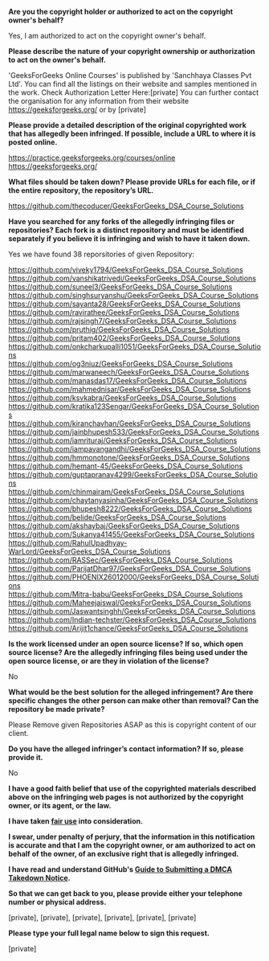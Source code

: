 **Are you the copyright holder or authorized to act on the copyright owner's behalf?**

Yes, I am authorized to act on the copyright owner's behalf.

**Please describe the nature of your copyright ownership or authorization to act on the owner's behalf.**

'GeeksForGeeks Online Courses' is published by 'Sanchhaya Classes Pvt Ltd'. You can find all the listings on their website and samples mentioned in the work. Check Authorization Letter Here:[private] You can further contact the organisation for any information from their website https://geeksforgeeks.org/ or by [private]

**Please provide a detailed description of the original copyrighted work that has allegedly been infringed. If possible, include a URL to where it is posted online.**

https://practice.geeksforgeeks.org/courses/online  
https://geeksforgeeks.org/  

**What files should be taken down? Please provide URLs for each file, or if the entire repository, the repository’s URL.**

https://github.com/thecoducer/GeeksForGeeks_DSA_Course_Solutions  

**Have you searched for any forks of the allegedly infringing files or repositories? Each fork is a distinct repository and must be identified separately if you believe it is infringing and wish to have it taken down.**

Yes we have found 38 reporsitories of given Repository:

https://github.com/viveky1794/GeeksForGeeks_DSA_Course_Solutions  
https://github.com/vanshikatrivedi/GeeksForGeeks_DSA_Course_Solutions  
https://github.com/suneel3/GeeksForGeeks_DSA_Course_Solutions  
https://github.com/singhsuryanshu/GeeksForGeeks_DSA_Course_Solutions  
https://github.com/sayanta28/GeeksForGeeks_DSA_Course_Solutions  
https://github.com/ravirathee/GeeksForGeeks_DSA_Course_Solutions  
https://github.com/rajsingh7/GeeksForGeeks_DSA_Course_Solutions  
https://github.com/pruthig/GeeksForGeeks_DSA_Course_Solutions  
https://github.com/pritam402/GeeksForGeeks_DSA_Course_Solutions  
https://github.com/onkcharkupalli1051/GeeksForGeeks_DSA_Course_Solutions  
https://github.com/og3niuz/GeeksForGeeks_DSA_Course_Solutions  
https://github.com/marwaneech/GeeksForGeeks_DSA_Course_Solutions  
https://github.com/manasdas17/GeeksForGeeks_DSA_Course_Solutions  
https://github.com/mahmednisar/GeeksForGeeks_DSA_Course_Solutions  
https://github.com/ksvkabra/GeeksForGeeks_DSA_Course_Solutions  
https://github.com/kratika123Sengar/GeeksForGeeks_DSA_Course_Solutions  
https://github.com/kiranchavhan/GeeksForGeeks_DSA_Course_Solutions  
https://github.com/jainbhupesh533/GeeksForGeeks_DSA_Course_Solutions  
https://github.com/iamrituraj/GeeksForGeeks_DSA_Course_Solutions  
https://github.com/iampavangandhi/GeeksForGeeks_DSA_Course_Solutions  
https://github.com/hmmonotone/GeeksForGeeks_DSA_Course_Solutions  
https://github.com/hemant-45/GeeksForGeeks_DSA_Course_Solutions  
https://github.com/guptapranav4299/GeeksForGeeks_DSA_Course_Solutions  
https://github.com/chinmairam/GeeksForGeeks_DSA_Course_Solutions  
https://github.com/chaytanyasinha/GeeksForGeeks_DSA_Course_Solutions  
https://github.com/bhupesh8222/GeeksForGeeks_DSA_Course_Solutions  
https://github.com/belide/GeeksForGeeks_DSA_Course_Solutions  
https://github.com/akshaybaj/GeeksForGeeks_DSA_Course_Solutions  
https://github.com/Sukanya41455/GeeksForGeeks_DSA_Course_Solutions  
https://github.com/RahulUpadhyay-WarLord/GeeksForGeeks_DSA_Course_Solutions  
https://github.com/RASSec/GeeksForGeeks_DSA_Course_Solutions  
https://github.com/ParijatDhar97/GeeksForGeeks_DSA_Course_Solutions  
https://github.com/PHOENIX26012000/GeeksForGeeks_DSA_Course_Solutions  
https://github.com/Mitra-babu/GeeksForGeeks_DSA_Course_Solutions  
https://github.com/Maheejaiswal/GeeksForGeeks_DSA_Course_Solutions  
https://github.com/Jaswantsinghh/GeeksForGeeks_DSA_Course_Solutions  
https://github.com/Indian-techster/GeeksForGeeks_DSA_Course_Solutions  
https://github.com/Arijit1chance/GeeksForGeeks_DSA_Course_Solutions  

**Is the work licensed under an open source license? If so, which open source license? Are the allegedly infringing files being used under the open source license, or are they in violation of the license?**

No

**What would be the best solution for the alleged infringement? Are there specific changes the other person can make other than removal? Can the repository be made private?**

Please Remove given Repositories ASAP as this is copyright content of our client.

**Do you have the alleged infringer’s contact information? If so, please provide it.**

No

**I have a good faith belief that use of the copyrighted materials described above on the infringing web pages is not authorized by the copyright owner, or its agent, or the law.**

**I have taken <a href="https://www.lumendatabase.org/topics/22">fair use</a> into consideration.**

**I swear, under penalty of perjury, that the information in this notification is accurate and that I am the copyright owner, or am authorized to act on behalf of the owner, of an exclusive right that is allegedly infringed.**

**I have read and understand GitHub's <a href="https://docs.github.com/articles/guide-to-submitting-a-dmca-takedown-notice/">Guide to Submitting a DMCA Takedown Notice</a>.**

**So that we can get back to you, please provide either your telephone number or physical address.**

[private], [private], [private], [private], [private], [private]  

**Please type your full legal name below to sign this request.**

[private]

